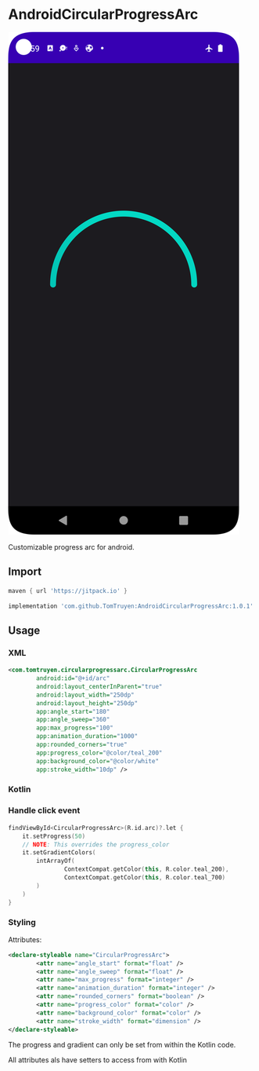 # AndroidCircularProgressArc

![Example GIF](https://github.com/TomTruyen/AndroidCircularProgressArc/blob/main/example.png)

Customizable progress arc for android.

## Import

```gradle
maven { url 'https://jitpack.io' }
```

```gradle
implementation 'com.github.TomTruyen:AndroidCircularProgressArc:1.0.1'
```

## Usage

### XML

```xml
<com.tomtruyen.circularprogressarc.CircularProgressArc
        android:id="@+id/arc"
        android:layout_centerInParent="true"
        android:layout_width="250dp"
        android:layout_height="250dp"
        app:angle_start="180"
        app:angle_sweep="360"
        app:max_progress="100"
        app:animation_duration="1000"
        app:rounded_corners="true"
        app:progress_color="@color/teal_200"
        app:background_color="@color/white"
        app:stroke_width="10dp" />

```

### Kotlin

### Handle click event

```kotlin
findViewById<CircularProgressArc>(R.id.arc)?.let {
    it.setProgress(50)
    // NOTE: This overrides the progress_color
    it.setGradientColors(
        intArrayOf(
                ContextCompat.getColor(this, R.color.teal_200),
                ContextCompat.getColor(this, R.color.teal_700)
        )
    )
}
```

### Styling

Attributes:

```xml
<declare-styleable name="CircularProgressArc">
        <attr name="angle_start" format="float" />
        <attr name="angle_sweep" format="float" />
        <attr name="max_progress" format="integer" />
        <attr name="animation_duration" format="integer" />
        <attr name="rounded_corners" format="boolean" />
        <attr name="progress_color" format="color" />
        <attr name="background_color" format="color" />
        <attr name="stroke_width" format="dimension" />
</declare-styleable>
```

The progress and gradient can only be set from within the Kotlin code.

All attributes als have setters to access from with Kotlin
